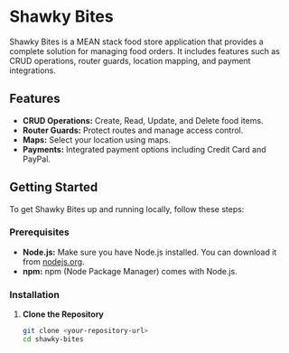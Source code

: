 # Shawky Bites

Shawky Bites is a MEAN stack food store application that provides a complete solution for managing food orders. It includes features such as CRUD operations, router guards, location mapping, and payment integrations.

## Features

- **CRUD Operations:** Create, Read, Update, and Delete food items.
- **Router Guards:** Protect routes and manage access control.
- **Maps:** Select your location using maps.
- **Payments:** Integrated payment options including Credit Card and PayPal.

## Getting Started

To get Shawky Bites up and running locally, follow these steps:

### Prerequisites

- **Node.js:** Make sure you have Node.js installed. You can download it from [nodejs.org](https://nodejs.org/).
- **npm:** npm (Node Package Manager) comes with Node.js.

### Installation

1. **Clone the Repository**

   ```bash
   git clone <your-repository-url>
   cd shawky-bites
